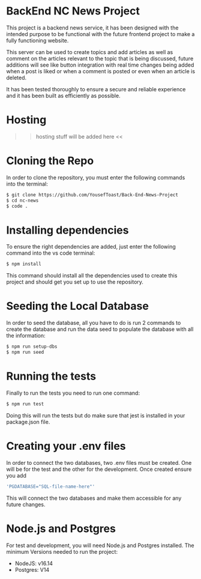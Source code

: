 # BackEnd NC News Project

This project is a backend news service, it has been designed with the intended purpose to be functional with the future frontend project to make a fully functioning website.

This server can be used to create topics and add articles as well as comment on the articles relevant to the topic that is being discussed, future additions will see like button integration with real time changes being added when a post is liked or when a comment is posted or even when an article is deleted.

It has been tested thoroughly to ensure a secure and reliable experience and it has been built as efficiently as possible.

# Hosting

> > hosting stuff will be added here <<

# Cloning the Repo

In order to clone the repository, you must enter the following commands into the terminal:

```bash
$ git clone https://github.com/YousefToast/Back-End-News-Project
$ cd nc-news
$ code .
```

# Installing dependencies

To ensure the right dependencies are added, just enter the following command into the vs code terminal:

```bash
$ npm install
```

This command should install all the dependencies used to create this project and should get you set up to use the repository.

# Seeding the Local Database

In order to seed the database, all you have to do is run 2 commands to create the database and run the data seed to populate the database with all the information:

```bash
$ npm run setup-dbs
$ npm run seed
```

# Running the tests

Finally to run the tests you need to run one command:

```bash
$ npm run test
```

Doing this will run the tests but do make sure that jest is installed in your package.json file.

# Creating your .env files

In order to connect the two databases, two .env files must be created. One will be for the test and the other for the development.
Once created ensure you add

```bash
'PGDATABASE="SQL-file-name-here"'
```

This will connect the two databases and make them accessible for any future
changes.

# Node.js and Postgres

For test and development, you will need Node.js and Postgres installed. The minimum Versions needed to run the project:

- NodeJS: v16.14
- Postgres: V14
